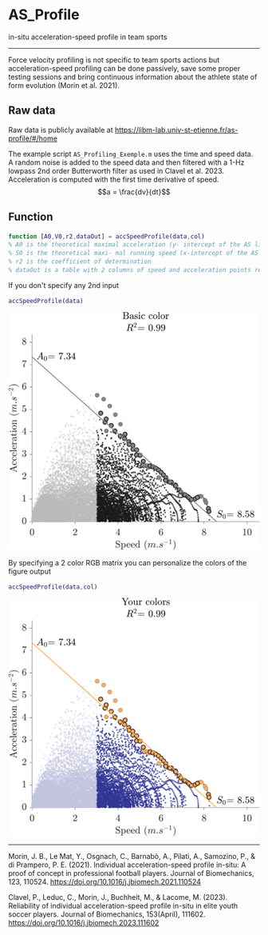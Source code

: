 # AS_Profile
in-situ acceleration-speed profile in team sports

______________________________________

Force velocity profiling is not specific to team sports actions but acceleration-speed profiling can be done passively, save some proper testing sessions and bring continuous information about the athlete state of form evolution (Morin et al. 2021).


## Raw data

Raw data is publicly available at https://libm-lab.univ-st-etienne.fr/as-profile/#/home

The example script ``AS_Profiling_Exemple.m`` uses the time and speed data. A random noise is added to the speed data and then filtered with a 1-Hz lowpass 2nd order Butterworth filter as used in Clavel et al. 2023. Acceleration is computed with the first time derivative of speed.
$$a = \frac{dv}{dt}$$  

## Function
 
```MATLAB
function [A0,V0,r2,dataOut] = accSpeedProfile(data,col)
% A0 is the theoretical maximal acceleration (y- intercept of the AS linear relationship)
% S0 is the theoretical maxi- mal running speed (x-intercept of the AS relationship)
% r2 is the coefficient of determination
% dataOut is a table with 2 columns of speed and acceleration points retained
```

If you don't specify any 2nd input
```MATLAB
accSpeedProfile(data)
```

![alt text](https://github.com/PabRD/AS_Profile/blob/main/basicColor_AS.png)


By specifying a 2 color RGB matrix you can personalize the colors of the figure output
```MATLAB
accSpeedProfile(data,col)
```
![alt text](https://github.com/PabRD/AS_Profile/blob/main/yourColor_AS.png)



__________________________________

Morin, J. B., Le Mat, Y., Osgnach, C., Barnabò, A., Pilati, A., Samozino, P., & di Prampero, P. E. (2021). Individual acceleration-speed profile in-situ: A proof of concept in professional football players. Journal of Biomechanics, 123, 110524. https://doi.org/10.1016/j.jbiomech.2021.110524

Clavel, P., Leduc, C., Morin, J., Buchheit, M., & Lacome, M. (2023). Reliability of individual acceleration-speed profile in-situ in elite youth soccer players. Journal of Biomechanics, 153(April), 111602. https://doi.org/10.1016/j.jbiomech.2023.111602
